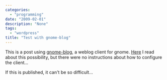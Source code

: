```yaml
---
categories:
  - "programming"
date: "2009-02-01"
description: "None"
tags:
  - "wordpress"
title: "Test with gnome-blog"
---
```


This is a post using [gnome-blog][1], a weblog client for gnome. [Here][2] I
read about this possibility, but there were no instructions about how to
configure the client...

If this is published, it can't be so difficult...

   [1]: http://www.gnome.org/~seth/gnome-blog/
   [2]: http://codex.wordpress.org/Weblog_Client
